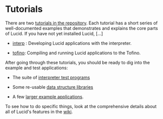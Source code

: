 # Tutorials

There are two [tutorials in the repository](https://github.com/PrincetonUniversity/lucid/tree/main/tutorials). Each tutorial has a short series of well-documented examples that demonstrates and explains the core parts of Lucid. If you have not yet installed Lucid, [...]

- [interp](https://github.com/PrincetonUniversity/lucid/tree/main/tutorials/interp/readme.md) : Developing Lucid applications with the interpreter.

- [tofino](https://github.com/PrincetonUniversity/lucid/tree/main/tutorials/tofino/readme.md): Compiling and running Lucid applications to the Tofino.

After going through these tutorials, you should be ready to dig into the example and test applications:

- The suite of [interpreter test programs](https://github.com/PrincetonUniversity/lucid/tree/main/examples/interp_tests)

- Some re-usable [data structure libraries](https://github.com/PrincetonUniversity/lucid/tree/main/examples/library)

- A few [larger example applications](https://github.com/PrincetonUniversity/lucid/tree/main/examples).

To see how to do specific things, look at the comprehensive details about all of Lucid's features in the [wiki](https://github.com/PrincetonUniversity/lucid/wiki).